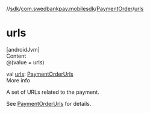 //[sdk](../../../index.md)/[com.swedbankpay.mobilesdk](../index.md)/[PaymentOrder](index.md)/[urls](urls.md)



# urls  
[androidJvm]  
Content  
@(value = urls)  
  
val [urls](urls.md): [PaymentOrderUrls](../-payment-order-urls/index.md)  
More info  


A set of URLs related to the payment.



See [PaymentOrderUrls](../-payment-order-urls/index.md) for details.

  



